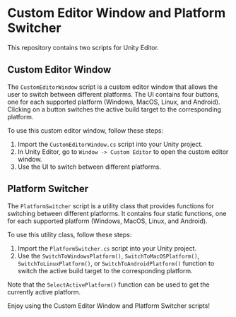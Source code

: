 Custom Editor Window and Platform Switcher
===========================================

This repository contains two scripts for Unity Editor.

Custom Editor Window
---------------------

The `CustomEditorWindow` script is a custom editor window that allows the user to switch between different platforms. The UI contains four buttons, one for each supported platform (Windows, MacOS, Linux, and Android). Clicking on a button switches the active build target to the corresponding platform.

To use this custom editor window, follow these steps:

1. Import the `CustomEditorWindow.cs` script into your Unity project.
2. In Unity Editor, go to `Window -> Custom Editor` to open the custom editor window.
3. Use the UI to switch between different platforms.

Platform Switcher
------------------

The `PlatformSwitcher` script is a utility class that provides functions for switching between different platforms. It contains four static functions, one for each supported platform (Windows, MacOS, Linux, and Android).

To use this utility class, follow these steps:

1. Import the `PlatformSwitcher.cs` script into your Unity project.
2. Use the `SwitchToWindowsPlatform()`, `SwitchToMacOSPlatform()`, `SwitchToLinuxPlatform()`, or `SwitchToAndroidPlatform()` function to switch the active build target to the corresponding platform.

Note that the `SelectActivePlatform()` function can be used to get the currently active platform.

Enjoy using the Custom Editor Window and Platform Switcher scripts!